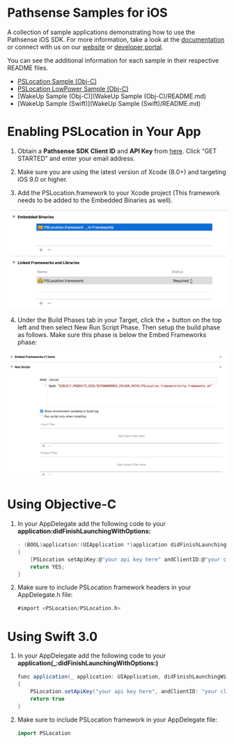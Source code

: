 # Pathsense Samples for iOS

A collection of sample applications demonstrating how to use the Pathsense iOS SDK. For more information, take a look at the [documentation](https://developer.pathsense.com/documentation) or connect with us on our [website](https://pathsense.com/) or [developer portal](https://developer.pathsense.com/).

You can see the additional information for each sample in their respective README files.

  - [PSLocation Sample (Obj-C)](PSLocationSample/README.md)
  - [PSLocation LowPower Sample (Obj-C)](PSLocationLowPowerSample/README.md)
  - [WakeUp Sample (Obj-C)](WakeUp Sample (Obj-C)/README.md)
  - [WakeUp Sample (Swift)](WakeUp Sample (Swift)/README.md)

# Enabling PSLocation in Your App

1. Obtain a **Pathsense SDK Client ID** and **API Key** from [here](https://pathsense.com/). Click “GET STARTED” and enter your email address.

2. Make sure you are using the latest version of Xcode (8.0+) and targeting iOS 9.0 or higher.

3. Add the PSLocation.framework to your Xcode project (This framework needs to be added to the Embedded Binaries as well).

![Screenshot1](frameworks.png?raw=true "")

4. Under the Build Phases tab in your Target, click the + button on the top left and then select New Run Script Phase. Then setup the build phase as follows. Make sure this phase is below the Embed Frameworks phase:

![Screenshot2](RunScript.png?raw=true "")

# Using Objective-C

1. In your AppDelegate add the following code to your **application:didFinishLaunchingWithOptions:**

    ```groovy
	- (BOOL)application:(UIApplication *)application didFinishLaunchingWithOptions:(NSDictionary *)launchOptions
	{
		[PSLocation setApiKey:@"your api key here" andClientID:@"your client ID"];
    	return YES;
	}
	```

2. Make sure to include PSLocation framework headers in your AppDelegate.h file:

    ```groovy
	#import <PSLocation/PSLocation.h>
	```

# Using Swift 3.0

1. In your AppDelegate add the following code to your **application(_:didFinishLaunchingWithOptions:)**

    ```groovy
    func application(_ application: UIApplication, didFinishLaunchingWithOptions launchOptions: [UIApplicationLaunchOptionsKey: Any]?) -> Bool
    {
        PSLocation.setApiKey("your api key here", andClientID: "your client ID")
        return true
    }
	```
2. Make sure to include PSLocation framework in your AppDelegate file:

    ```groovy
	import PSLocation
	```

